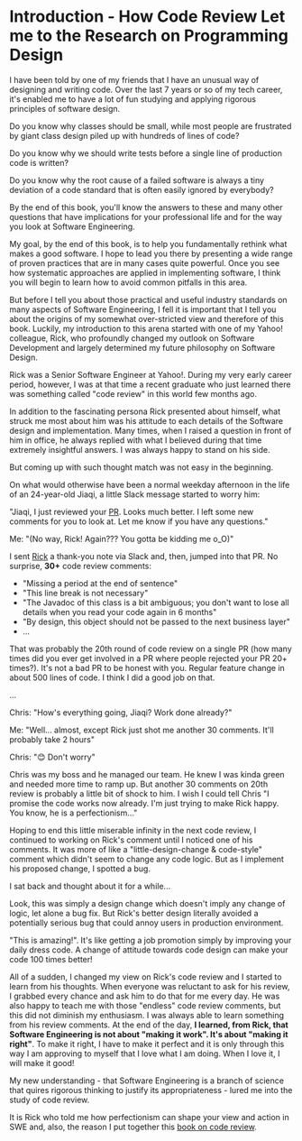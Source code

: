 Introduction - How Code Review Let me to the Research on Programming Design
===========================================================================

I have been told by one of my friends that I have an unusual way of designing and writing code. Over the last 7 years or
so of my tech career, it's enabled me to have a lot of fun studying and applying rigorous principles of software design. 

Do you know why classes should be small, while most people are frustrated by giant class design piled up with hundreds
of lines of code?

Do you know why we should write tests before a single line of production code is written?

Do you know why the root cause of a failed software is always a tiny deviation of a code standard that is often easily 
ignored by everybody?

By the end of this book, you'll know the answers to these and many other questions that have implications for your 
professional life and for the way you look at Software Engineering. 

My goal, by the end of this book, is to help you fundamentally rethink what makes a good software. I hope to lead you
there by presenting a wide range of proven practices that are in many cases quite powerful. Once you see how systematic 
approaches are applied in implementing software, I think you will begin to learn how to avoid common pitfalls in this
area. 

But before I tell you about those practical and useful industry standards on many aspects of Software Engineering, I
fell it is important that I tell you about the origins of my somewhat over-stricted view and therefore of this book. 
Luckily, my introduction to this arena started with one of my Yahoo! colleague, Rick, who profoundly changed my outlook
on Software Development and largely determined my future philosophy on Software Design.

Rick was a Senior Software Engineer at Yahoo!. During my very early career period, however, I was at that time a recent 
graduate who just learned there was something called "code review" in this world few months ago.

In addition to the fascinating persona Rick presented about himself, what struck me most about him was his attitude to
each details of the Software design and implementation. Many times, when I raised a question in front of him in office,
he always replied with what I believed during that time extremely insightful answers. I was always happy to stand on his 
side. 

But coming up with such thought match was not easy in the beginning. 

On what would otherwise have been a normal weekday afternoon in the life of an 24-year-old Jiaqi, a little Slack message
started to worry him:

"Jiaqi, I just reviewed your [PR](https://docs.github.com/en/pull-requests/collaborating-with-pull-requests/proposing-changes-to-your-work-with-pull-requests/about-pull-requests). Looks much better. I left some new comments for you to look at. Let me know if you have any questions."

Me: "(No way, Rick! Again??? You gotta be kidding me o_O)"

I sent [Rick](https://github.com/cdeszaq) a thank-you note via Slack and, then, jumped into that PR. No surprise,
**30+** code review comments:

* "Missing a period at the end of sentence"
* "This line break is not necessary"
* "The Javadoc of this class is a bit ambiguous; you don't want to lose all details when you read your code again in 6
  months"
* "By design, this object should not be passed to the next business layer"
* ...

That was probably the 20th round of code review on a single PR (how many times did you ever get involved in a PR where 
people rejected your PR 20+ times?). It's not a bad PR to be honest with you. Regular feature change in about 500 lines
of code. I think I did a good job on that.

...

Chris: "How's everything going, Jiaqi? Work done already?"

Me: "Well... almost, except Rick just shot me another 30 comments. It'll probably take 2 hours"

Chris: "😊 Don't worry" 

Chris was my boss and he managed our team. He knew I was kinda green and needed more time to ramp up. But another 30 
comments on 20th review is probably a little bit of shock to him. I wish I could tell Chris "I promise the code works
now already. I'm just trying to make Rick happy. You know, he is a perfectionism..."

Hoping to end this little miserable infinity in the next code review, I continued to working on Rick's comment until I
noticed one of his comments. It was more of like a "little-design-change & code-style" comment which didn't seem to
change any code logic. But as I implement his proposed change, I spotted a bug.

I sat back and thought about it for a while...

Look, this was simply a design change which doesn't imply any change of logic, let alone a bug fix. But Rick's better 
design literally avoided a potentially serious bug that could annoy users in production environment. 

"This is amazing!". It's like getting a job promotion simply by improving your daily dress code. A change of attitude 
towards code design can make your code 100 times better!

All of a sudden, I changed my view on Rick's code review and I started to learn from his thoughts. When everyone was 
reluctant to ask for his review, I grabbed every chance and ask him to do that for me every day. He was also happy to
teach me with those "endless" code review comments, but this did not diminish my enthusiasm. I was always able to learn something from his review comments. At the end of the day, **I learned, from Rick, that Software Engineering is not
about "making it work". It's about "making it right"**. To make it right, I have to make it perfect and it is only
through this way I am approving to myself that I love what I am doing. When I love it, I will make it good!

My new understanding - that Software Engineering is a branch of science that quires rigorous thinking to justify its 
appropriateness - lured me into the study of code review. 

It is Rick who told me how perfectionism can shape your view and action in SWE and, also, the reason I put together
this [book on code review](./main.pdf). 
